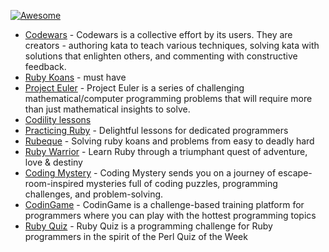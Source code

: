 [![Awesome](https://cdn.rawgit.com/sindresorhus/awesome/d7305f38d29fed78fa85652e3a63e154dd8e8829/media/badge.svg)](https://github.com/sindresorhus/awesome)

- [Codewars](https://www.codewars.com/about) - Codewars is a collective effort by its users. They are creators - authoring kata to teach various techniques, solving kata with solutions that enlighten others, and commenting with constructive feedback.
- [Ruby Koans](http://rubykoans.com/) - must have
- [Project Euler](https://projecteuler.net) - Project Euler is a series of challenging mathematical/computer programming problems that will require more than just mathematical insights to solve.
- [Codility lessons](https://codility.com/programmers/lessons/)
- [Practicing Ruby](https://practicingruby.com/) - Delightful lessons for dedicated programmers
- [Rubeque](http://www.rubeque.com/problems) - Solving ruby koans and problems from easy to deadly hard
- [Ruby Warrior](https://www.bloc.io/ruby-warrior#/) - Learn Ruby through a triumphant quest of adventure, love & destiny
- [Coding Mystery](https://codingmystery.com) - Coding Mystery sends you on a journey of escape-room-inspired mysteries full of coding puzzles, programming challenges, and problem-solving.
- [CodinGame](https://www.codingame.com/home) - CodinGame is a challenge-based training platform for programmers where you can play with the hottest programming topics
- [Ruby Quiz](http://rubyquiz.com) - Ruby Quiz is a programming challenge for Ruby programmers in the spirit of the Perl Quiz of the Week
